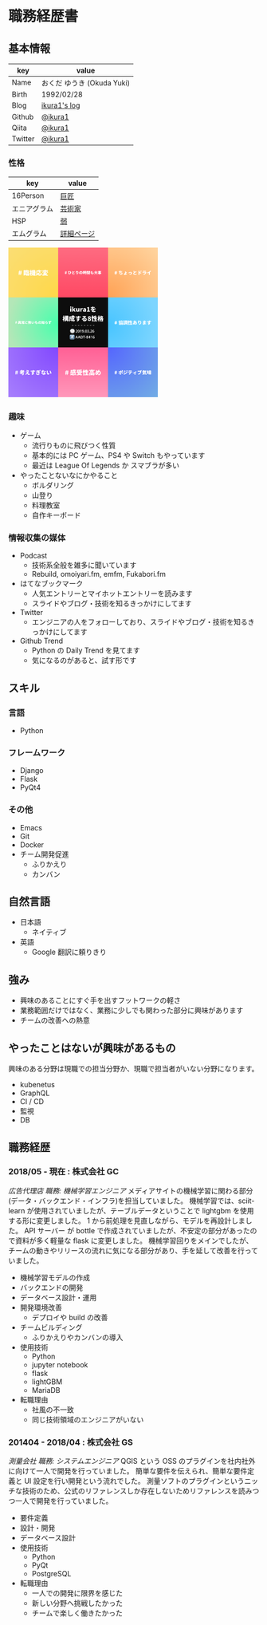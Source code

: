 # 職務経歴書

## 基本情報

| key     | value                                            |
| ------- | ------------------------------------------------ |
| Name    | おくだ ゆうき (Okuda Yuki)                       |
| Birth   | 1992/02/28                                       |
| Blog    | [ikura1's log](https://ikura-lab.hatenablog.com) |
| Github  | [@ikura1](https://github.com/ikura1)             |
| Qiita   | [@ikura1](https://qiita.com/ikura1)              |
| Twitter | [@ikura1](https://twitter.com/ikura1)            |

### 性格

| key          | value                                                                               |
| ------------ | ----------------------------------------------------------------------------------- |
| 16Person     | [巨匠](https://www.16personalities.com/ja/istp%E5%9E%8B%E3%81%AE%E6%80%A7%E6%A0%BC) |
| エニアグラム | [芸術家](https://t.co/1jQK9Mq7Pi)                                                   |
| HSP          | [弱](https://hsptest.jp/score/42)                                                   |
| エムグラム   | [詳細ページ](https://mgram.me/ja/share/Lapj7aiHm835gC_pWgb)                         |

<img src="https://github.com/ikura1/Curriculum-Vitae/blob/master/mgram.png" width="300px" height="300px">

### 趣味

- ゲーム
  - 流行りものに飛びつく性質
  - 基本的には PC ゲーム、PS4 や Switch もやっています
  - 最近は League Of Legends か スマブラが多い
- やったことないなにかやること
  - ボルダリング
  - 山登り
  - 料理教室
  - 自作キーボード

### 情報収集の媒体

- Podcast
  - 技術系全般を雑多に聞いています
  - Rebuild, omoiyari.fm, emfm, Fukabori.fm
- はてなブックマーク
  - 人気エントリーとマイホットエントリーを読みます
  - スライドやブログ・技術を知るきっかけにしてます
- Twitter
  - エンジニアの人をフォローしており、スライドやブログ・技術を知るきっかけにしてます
- Github Trend
  - Python の Daily Trend を見てます
  - 気になるのがあると、試す形です

## スキル

### 言語

- Python

### フレームワーク

- Django
- Flask
- PyQt4

### その他

- Emacs
- Git
- Docker
- チーム開発促進
  - ふりかえり
  - カンバン

## 自然言語

- 日本語
  - ネイティブ
- 英語
  - Google 翻訳に頼りきり

## 強み

- 興味のあることにすぐ手を出すフットワークの軽さ
- 業務範囲だけではなく、業務に少しでも関わった部分に興味があります
- チームの改善への熱意

## やったことはないが興味があるもの

興味のある分野は現職での担当分野か、現職で担当者がいない分野になります。

- kubenetus
- GraphQL
- CI / CD
- 監視
- DB

## 職務経歴

### 2018/05 - 現在 : 株式会社 GC

_広告代理店_
_職務: 機械学習エンジニア_
メディアサイトの機械学習に関わる部分(データ・バックエンド・インフラ)を担当していました。
機械学習では、sciit-learn が使用されていましたが、テーブルデータということで lightgbm を使用する形に変更しました。
1 から前処理を見直しながら、モデルを再設計しました。
API サーバー が bottle で作成されていましたが、不安定の部分があったので資料が多く軽量な flask に変更しました。
機械学習回りをメインでしたが、チームの動きやリリースの流れに気になる部分があり、手を延して改善を行っていました。

- 機械学習モデルの作成
- バックエンドの開発
- データベース設計・運用
- 開発環境改善
  - デプロイや build の改善
- チームビルディング
  - ふりかえりやカンバンの導入
- 使用技術
  - Python
  - jupyter notebook
  - flask
  - lightGBM
  - MariaDB
- 転職理由
  - 社風の不一致
  - 同じ技術領域のエンジニアがいない

### 201404 - 2018/04 : 株式会社 GS

_測量会社_
_職務: システムエンジニア_
QGIS という OSS のプラグインを社内社外に向けて一人で開発を行っていました。
簡単な要件を伝えられ、簡単な要件定義と UI 設定を行い開発という流れでした。
測量ソフトのプラグインというニッチな技術のため、公式のリファレンスしか存在しないためリファレンスを読みつつ一人で開発を行っていました。

- 要件定義
- 設計・開発
- データベース設計
- 使用技術
  - Python
  - PyQt
  - PostgreSQL
- 転職理由
  - 一人での開発に限界を感じた
  - 新しい分野へ挑戦したかった
  - チームで楽しく働きたかった
